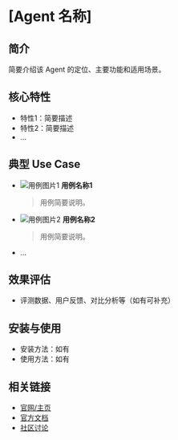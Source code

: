 # [Agent 名称]

## 简介
简要介绍该 Agent 的定位、主要功能和适用场景。

## 核心特性
- 特性1：简要描述
- 特性2：简要描述
- ...

## 典型 Use Case
- ![用例图片1](图片链接)
  **用例名称1**
  > 用例简要说明。
- ![用例图片2](图片链接)
  **用例名称2**
  > 用例简要说明。
- ...

## 效果评估
- 评测数据、用户反馈、对比分析等（如有可补充）

## 安装与使用
- 安装方法：如有
- 使用方法：如有

## 相关链接
- [官网/主页](#)
- [官方文档](#)
- [社区讨论](#) 